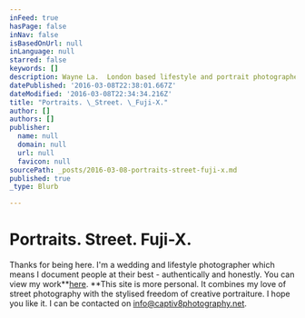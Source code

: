 ```yaml
---
inFeed: true
hasPage: false
inNav: false
isBasedOnUrl: null
inLanguage: null
starred: false
keywords: []
description: Wayne La.  London based lifestyle and portrait photographer
datePublished: '2016-03-08T22:38:01.667Z'
dateModified: '2016-03-08T22:34:34.216Z'
title: "Portraits. \_Street. \_Fuji-X."
author: []
authors: []
publisher:
  name: null
  domain: null
  url: null
  favicon: null
sourcePath: _posts/2016-03-08-portraits-street-fuji-x.md
published: true
_type: Blurb

---
```

# Portraits.  Street.  Fuji-X.

Thanks for being here.  I'm a wedding and lifestyle photographer which means I document people at their best  - authentically and honestly.  You can view my work[][0]**[here][0].  **This site is more personal.  It combines my love of street photography with the stylised freedom of creative portraiture.  I hope you like it.  I can be contacted on info@captiv8photography.net.

[0]: http://www.captiv8photography.net/
